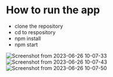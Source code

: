 # How  to run the app
- clone the repository
- cd to respository
- npm install
- npm start

![Screenshot from 2023-06-26 10-07-33](https://github.com/Daggerhub/shop/assets/52444845/11062940-0c5c-459d-9250-cc571d7ae690)
![Screenshot from 2023-06-26 10-07-43](https://github.com/Daggerhub/shop/assets/52444845/e90b7cdf-dd9d-4e86-9a96-6adf243e3d62)
![Screenshot from 2023-06-26 10-07-50](https://github.com/Daggerhub/shop/assets/52444845/d90c7755-cd49-4f50-b884-88728c30f9dc)
